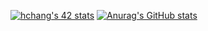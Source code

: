 [![hchang's 42 stats](https://badge42.vercel.app/api/v2/cl9ggwagy01880gjn36ukb965/stats?cursusId=21&coalitionId=86)](https://github.com/JaeSeoKim/badge42)
[![Anurag's GitHub stats](https://github-readme-stats.vercel.app/api?username=change-challenge&show_icons=true&theme=dracula)
](https://github.com/anuraghazra/github-readme-stats)
